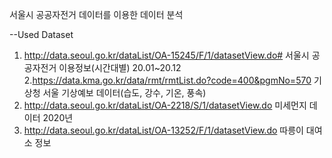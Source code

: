 서울시 공공자전거 데이터를 이용한 데이터 분석

--Used Dataset
1. http://data.seoul.go.kr/dataList/OA-15245/F/1/datasetView.do#
서울시 공공자전거 이용정보(시간대별) 20.01~20.12
2.https://data.kma.go.kr/data/rmt/rmtList.do?code=400&pgmNo=570
기상청 서울 기상예보 데이터(습도, 강수, 기온, 풍속)
3. http://data.seoul.go.kr/dataList/OA-2218/S/1/datasetView.do
미세먼지 데이터 2020년
4. http://data.seoul.go.kr/dataList/OA-13252/F/1/datasetView.do
따릉이 대여소 정보
